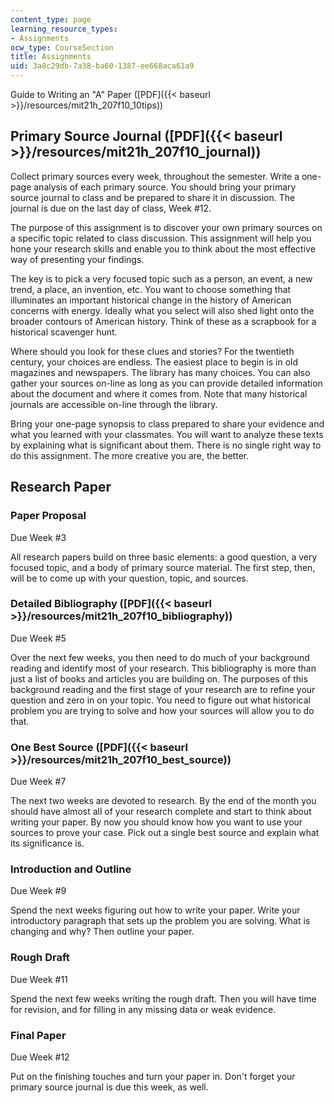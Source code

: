 ```yaml
---
content_type: page
learning_resource_types:
- Assignments
ocw_type: CourseSection
title: Assignments
uid: 3a8c29db-7a38-ba60-1387-ee668aca61a9
---
```


Guide to Writing an "A" Paper ([PDF]({{< baseurl >}}/resources/mit21h_207f10_10tips))

Primary Source Journal ([PDF]({{< baseurl >}}/resources/mit21h_207f10_journal))
-------------------------------------------------------------------------------

Collect primary sources every week, throughout the semester. Write a one-page analysis of each primary source. You should bring your primary source journal to class and be prepared to share it in discussion. The journal is due on the last day of class, Week #12.

The purpose of this assignment is to discover your own primary sources on a specific topic related to class discussion. This assignment will help you hone your research skills and enable you to think about the most effective way of presenting your findings.

The key is to pick a very focused topic such as a person, an event, a new trend, a place, an invention, etc. You want to choose something that illuminates an important historical change in the history of American concerns with energy. Ideally what you select will also shed light onto the broader contours of American history. Think of these as a scrapbook for a historical scavenger hunt.

Where should you look for these clues and stories? For the twentieth century, your choices are endless. The easiest place to begin is in old magazines and newspapers. The library has many choices. You can also gather your sources on-line as long as you can provide detailed information about the document and where it comes from. Note that many historical journals are accessible on-line through the library.

Bring your one-page synopsis to class prepared to share your evidence and what you learned with your classmates. You will want to analyze these texts by explaining what is significant about them. There is no single right way to do this assignment. The more creative you are, the better.

Research Paper
--------------

### Paper Proposal

Due Week #3

All research papers build on three basic elements: a good question, a very focused topic, and a body of primary source material. The first step, then, will be to come up with your question, topic, and sources.

### Detailed Bibliography ([PDF]({{< baseurl >}}/resources/mit21h_207f10_bibliography))

Due Week #5

Over the next few weeks, you then need to do much of your background reading and identify most of your research. This bibliography is more than just a list of books and articles you are building on. The purposes of this background reading and the first stage of your research are to refine your question and zero in on your topic. You need to figure out what historical problem you are trying to solve and how your sources will allow you to do that.

### One Best Source ([PDF]({{< baseurl >}}/resources/mit21h_207f10_best_source))

Due Week #7

The next two weeks are devoted to research. By the end of the month you should have almost all of your research complete and start to think about writing your paper. By now you should know how you want to use your sources to prove your case. Pick out a single best source and explain what its significance is.

### Introduction and Outline

Due Week #9

Spend the next weeks figuring out how to write your paper. Write your introductory paragraph that sets up the problem you are solving. What is changing and why? Then outline your paper.

### Rough Draft

Due Week #11

Spend the next few weeks writing the rough draft. Then you will have time for revision, and for filling in any missing data or weak evidence.

### Final Paper

Due Week #12

Put on the finishing touches and turn your paper in. Don't forget your primary source journal is due this week, as well.